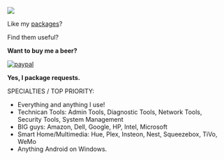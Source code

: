 ![](https://camo.githubusercontent.com/4fe59e7d6a53105f25607ec8bdb42b7a0a7ed180/68747470733a2f2f696d672e736869656c64732e696f2f6d61696e74656e616e63652f7965732f323031372e737667)

Like my [packages](https://chocolatey.org/profiles/bcurran3)? 

Find them useful?

**Want to buy me a beer?**

[![paypal](https://www.paypalobjects.com/en_US/i/btn/btn_donateCC_LG.gif)](https://www.paypal.com/cgi-bin/webscr?cmd=_s-xclick&hosted_button_id=4ECL3UCG5CGB6)

**Yes, I package requests.**

SPECIALTIES / TOP PRIORITY:
* Everything and anything I use!
* Technican Tools: Admin Tools, Diagnostic Tools, Network Tools, Security Tools, System Management
* BIG guys: Amazon, Dell, Google, HP, Intel, Microsoft
* Smart Home/Multimedia: Hue, Plex, Insteon, Nest, Squeezebox, TiVo, WeMo
* Anything Android on Windows.

